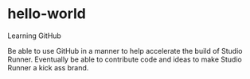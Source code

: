 # hello-world
Learning GitHub

Be able to use GitHub in a manner to help accelerate the build of Studio Runner.
Eventually be able to contribute code and ideas to make Studio Runner a kick ass brand.
